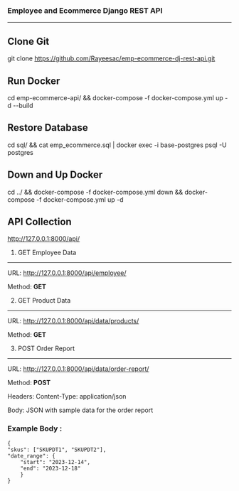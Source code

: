 ### Employee and Ecommerce Django REST API
----------

Clone Git
----------
git clone https://github.com/Rayeesac/emp-ecommerce-dj-rest-api.git

Run Docker 
----------
cd emp-ecommerce-api/ && docker-compose -f docker-compose.yml up -d --build

Restore Database
---------
cd sql/ && cat emp_ecommerce.sql | docker exec -i base-postgres psql -U postgres

Down and Up Docker
--------
cd ../ && docker-compose -f docker-compose.yml down && docker-compose -f docker-compose.yml up -d


API Collection
-------------------

http://127.0.0.1:8000/api/

1. GET Employee Data
---

URL: http://127.0.0.1:8000/api/employee/

Method: **GET**

2. GET Product Data
---

URL: http://127.0.0.1:8000/api/data/products/

Method: **GET**

3. POST Order Report
---

URL: http://127.0.0.1:8000/api/data/order-report/

Method: **POST**

Headers: Content-Type: application/json

Body: JSON with sample data for the order report

### Example Body :

```
{
"skus": ["SKUPDT1", "SKUPDT2"],
"date_range": {
    "start": "2023-12-14",
    "end": "2023-12-18"
    }
}
```